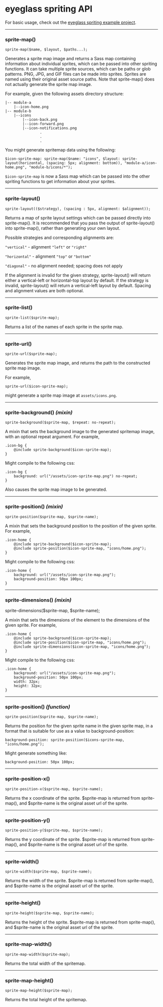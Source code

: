
# eyeglass spriting API

For basic usage, check out the [eyeglass spriting example project](https://github.com/sass-eyeglass/spriting-example).

---
### sprite-map()

	sprite-map($name, $layout, $paths...);

Generates a sprite map image and returns a Sass map containing information about individual sprites, which can be passed into other spriting functions. It can take multiple sprite sources, which can be paths or glob patterns. PNG, JPG, and GIF files can be made into sprites. Sprites are named using their original asset source paths. Note that sprite-map() does not actually generate the sprite map image.

For example, given the following assets directory structure:

    |-- module-a
        |--icon-home.png
    |-- module-b
        |--icons
            |--icon-back.png
            |--icon-forward.png
            |--icon-notifications.png
		            .
		            .
		            .

You might generate spritemap data using the following:

	$icon-sprite-map: sprite-map($name: "icons", $layout: sprite-layout(horizontal, (spacing: 5px; alignment: bottom)), "module-a/icon-home.png", "module-b/icons/*");

`$icon-sprite-map` is now a Sass map which can be passed into the other spriting functions to get information about your sprites.

---
### sprite-layout()

	sprite-layout(($strategy), (spacing : 5px, alignment: $alignment));

Returns a map of sprite layout settings which can be passed directly into sprite-map(). It is recommended that you pass the output of sprite-layout() into sprite-map(), rather than generating your own layout.

Possible strategies and corresponding alignments are:

`"vertical"` - alignment `"left"` or `"right"`

`"horizontal"` - alignment `"top"` or `"bottom"`

`"diagonal"` - no alignment needed; spacing does not apply

If the alignment is invalid for the given strategy, sprite-layout() will return either a vertical-left or horizontal-top layout by default. If the strategy is invalid, sprite-layout() will return a vertical-left layout by default. Spacing and alignment values are both optional.

---
### sprite-list()

	sprite-list($sprite-map);

Returns a list of the names of each sprite in the sprite map.

---
### sprite-url()

	sprite-url($sprite-map);

Generates the sprite map image, and returns the path to the constructed sprite map image.

For example,

 	sprite-url($icon-sprite-map);

might generate a sprite map image at `assets/icons.png`.

---
### sprite-background() *(mixin)*

	sprite-background($sprite-map, $repeat: no-repeat);

A mixin that sets the background image to the generated spritemap image, with an optional repeat argument. For example,

	.icon-bg {
		@include sprite-background($icon-sprite-map);
	}

Might compile to the following css:

	.icon-bg {
		background: url("/assets/icon-sprite-map.png") no-repeat;
	}

Also causes the sprite map image to be generated.

---
### sprite-position() *(mixin)*

	sprite-position($sprite-map, $sprite-name);

A mixin that sets the background position to the position of the given sprite. For example,

	.icon-home {
		@include sprite-background($icon-sprite-map);
		@include sprite-position($icon-sprite-map, "icons/home.png");
	}

Might compile to the following css:

	.icon-home {
		background: url("/assets/icon-sprite-map.png");
		background-position: 50px 100px;
	}

---
### sprite-dimensions() *(mixin)*

  sprite-dimensions($sprite-map, $sprite-name);

A mixin that sets the dimensions of the element to the dimensions of the given sprite. For example,

	.icon-home {
		@include sprite-background($icon-sprite-map);
		@include sprite-position($icon-sprite-map, "icons/home.png");
		@include sprite-dimensions($icon-sprite-map, "icons/home.png");
	}

Might compile to the following css:

	.icon-home {
		background: url("/assets/icon-sprite-map.png");
		background-position: 50px 100px;
		width: 32px;
		height: 32px;
	}

---
### sprite-position() *(function)*

	sprite-position($sprite-map, $sprite-name);

Returns the position for the given sprite name in the given sprite map, in a format that is suitable for use as a value to background-position:

	background-position: sprite-position($icons-sprite-map, "icons/home.png");

Might generate something like:

	background-position: 50px 100px;

---
### sprite-position-x()

	sprite-position-x($sprite-map, $sprite-name);

Returns the x coordinate of the sprite. $sprite-map is returned from sprite-map(), and $sprite-name is the original asset url of the sprite.

---
### sprite-position-y()

	sprite-position-y($sprite-map, $sprite-name);

Returns the y coordinate of the sprite. $sprite-map is returned from sprite-map(), and $sprite-name is the original asset url of the sprite.

---
### sprite-width()

	sprite-width($sprite-map, $sprite-name);

Returns the width of the sprite. $sprite-map is returned from sprite-map(), and $sprite-name is the original asset url of the sprite.

---
### sprite-height()

	sprite-height($sprite-map, $sprite-name);

Returns the height of the sprite. $sprite-map is returned from sprite-map(), and $sprite-name is the original asset url of the sprite.

---
### sprite-map-width()

	sprite-map-width($sprite-map);

Returns the total width of the spritemap.

---
### sprite-map-height()

	sprite-map-height($sprite-map);

Returns the total height of the spritemap.
